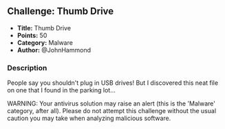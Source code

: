 ## Challenge: Thumb Drive

- **Title:** Thumb Drive
- **Points:** 50
- **Category:** Malware
- **Author:** @JohnHammond

### Description
People say you shouldn't plug in USB drives! But I discovered this neat file on one that I found in the parking lot...

WARNING: Your antivirus solution may raise an alert (this is the 'Malware' category, after all). Please do not attempt this challenge without the usual caution you may take when analyzing malicious software.

